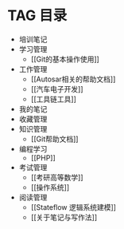 
# TAG  目录





* 培训笔记
* 学习管理
  * [[Git的基本操作使用]]
* 工作管理
  * [[Autosar相关的帮助文档]]
  * [[汽车电子开发]]
  * [[工具链工具]]
* 我的笔记
* 收藏管理
* 知识管理
  * [[Git帮助文档]]
* 编程学习
  * [[PHP]]
* 考试管理
  * [[考研高等数学]]
  * [[操作系统]]
* 阅读管理
  * [[Stateflow 逻辑系统建模]]
  * [[关于笔记与写作法]]
  